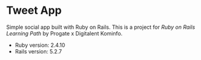 # Tweet App
Simple social app built with Ruby on Rails.
This is a project for *Ruby on Rails Learning Path* by Progate x Digitalent Kominfo.

* Ruby version: 2.4.10
* Rails version: 5.2.7